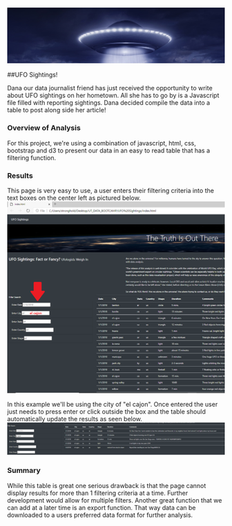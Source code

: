 <img src="./images/ufo.jpg"
     alt="The Truth is Out There"
     style="float: center; margin-right: 10px;" />

##UFO Sightings!

Dana our data journalist friend has just received the opportunity to write about
UFO sightings on her hometown. All she has to go by is a Javascript file filled
with reporting sightings. Dana decided compile the data into a table to post along
side her article!

### Overview of Analysis
For this project, we're using a combination of javascript, html, css, bootstrap and
d3 to present our data in an easy to read table that has a filtering function.

### Results
This page is very easy to use, a user enters their filtering criteria into the
text boxes on the center left as pictured below.
<img src="./images/1.png"
     alt="1"
     style="float: center; margin-right: 10px;" />

In this example we'll be using the city of "el cajon". Once entered the user just
needs to press enter or click outside the box and the table should automatically
update the results as seen below.
<img src="./images/2.png"
     alt="1"
     style="float: center; margin-right: 10px;" />

### Summary
While this table is great one serious drawback is that the page cannot display
results for more than 1 filtering criteria at a time. Further development would
allow for multiple filters. Another great function that we can add at a later time
is an export function. That way data can be downloaded to a users preferred data
format for further analysis.
